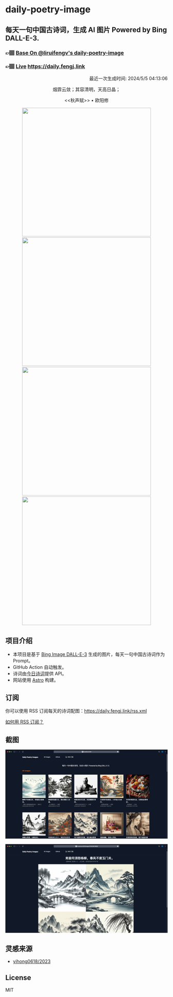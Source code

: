 
# daily-poetry-image

## 每天一句中国古诗词，生成 AI 图片 Powered by Bing DALL-E-3.

### 👉🏽 [Base On @liruifengv's daily-poetry-image](https://github.com/liruifengv/daily-poetry-image)

### 👉🏽 [Live](https://daily.fengj.link) https://daily.fengj.link

<p align="right">
  最近一次生成时间: 2024/5/5 04:13:06
</p>
<p align="center">
烟霏云敛；其容清明，天高日晶；
</p>
<p align="center">
<<秋声赋>> • 欧阳修
</p>
<p align="center">
<img src="https://tse4.mm.bing.net/th/id/OIG1.zyshCkJl1VwS8.aj4ujD" height="400" width="400" />
<img src="https://tse2.mm.bing.net/th/id/OIG1.1.6dFZX3ejF2dKcZXTdD" height="400" width="400" />
<img src="https://tse2.mm.bing.net/th/id/OIG1.x09r.Hzgb5pVX9s0JOuZ" height="400" width="400" />
<img src="https://tse4.mm.bing.net/th/id/OIG1.xxRHlONNBCygZ8Rw.Wmd" height="400" width="400" />
</p>

## 项目介绍

-   本项目是基于 [Bing Image DALL-E-3](https://www.bing.com/images/create) 生成的图片，每天一句中国古诗词作为 Prompt。
-   GitHub Action 自动触发。
-   诗词由[今日诗词](https://www.jinrishici.com/)提供 API。
-   网站使用 [Astro](https://astro.build) 构建。

## 订阅

你可以使用 RSS 订阅每天的诗词配图：https://daily.fengj.link/rss.xml

[如何用 RSS 订阅？](https://zhuanlan.zhihu.com/p/55026716)

## 截图

![图片列表](./screenshots/Snipaste_2023-12-28_21-00-26.png)

![图片详情](./screenshots/Snipaste_2023-12-28_21-00-53.png)

## 灵感来源

-   [yihong0618/2023](https://github.com/yihong0618/2023)

## License

MIT
